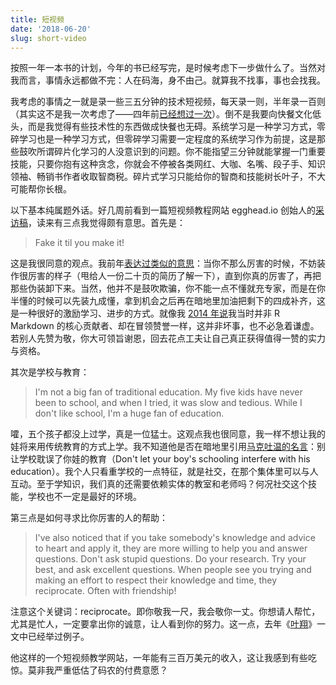 ```yaml
---
title: 短视频
date: '2018-06-20'
slug: short-video
---
```


按照一年一本书的计划，今年的书已经写完，是时候考虑下一步做什么了。当然对我而言，事情永远都做不完：人在码海，身不由己。就算我不找事，事也会找我。

我考虑的事情之一就是录一些三五分钟的技术短视频，每天录一则，半年录一百则（其实这不是我一次考虑了——四年前[已经想过一次](/cn/2014/12/summary/)）。倒不是我要向快餐文化低头，而是我觉得有些技术性的东西做成快餐也无碍。系统学习是一种学习方式，零碎学习也是一种学习方式，但零碎学习需要一定程度的系统学习作为前提，这是那些鼓吹所谓碎片化学习的人没意识到的问题。你不能指望三分钟就能掌握一门重要技能，只要你抱有这种贪念，你就会不停被各类网红、大咖、名嘴、段子手、知识领袖、畅销书作者收取智商税。碎片式学习只能给你的智商和技能树长叶子，不大可能帮你长根。

以下基本纯属题外话。好几周前看到一篇短视频教程网站 egghead.io 创始人的[采访稿](https://www.indiehackers.com/interview/how-we-turned-coding-screencasts-into-a-million-dollar-business-f20ef382a1)，读来有三点我觉得颇有意思。首先是：

> Fake it til you make it!

这是我很同意的观点。我前年[表达过类似的意思](/cn/2016/12/student-project/)：当你不那么厉害的时候，不妨装作很厉害的样子（甩给人一份二十页的简历了解一下），直到你真的厉害了，再把那些伪装卸下来。当然，他并不是鼓吹欺骗，你不能一点不懂就充专家，而是在你半懂的时候可以先装九成懂，拿到机会之后再在暗地里加油把剩下的四成补齐，这是一种很好的激励学习、进步的方式。就像我 [2014 年说](/cn/2014/12/summary/)我当时并非 R Markdown 的核心贡献者、却在冒领赞誉一样，这并非坏事，也不必急着谦虚。若别人先赞为敬，你大可领旨谢恩，回去花点工夫让自己真正获得值得一赞的实力与资格。

其次是学校与教育：

> I'm not a big fan of traditional education. My five kids have never been to school, and when I tried, it was slow and tedious. While I don't like school, I'm a huge fan of education.

嚯，五个孩子都没上过学，真是一位猛士。这观点我也很同意，我一样不想让我的娃将来用传统教育的方式上学。我不知道他是否在暗地里引用[马克吐温的名言](http://www.loyhome.com/%E8%83%8C%E6%99%AF/)：别让学校耽误了你娃的教育（Don't let your boy's schooling interfere with his education）。我个人只看重学校的一点特征，就是社交，在那个集体里可以与人互动。至于学知识，我们真的还需要依赖实体的教室和老师吗？何况社交这个技能，学校也不一定是最好的环境。

第三点是如何寻求比你厉害的人的帮助：

> I've also noticed that if you take somebody's knowledge and advice to heart and apply it, they are more willing to help you and answer questions. Don't ask stupid questions. Do your research. Try your best, and ask excellent questions. When people see you trying and making an effort to respect their knowledge and time, they reciprocate. Often with friendship!

注意这个关键词：reciprocate。即你敬我一尺，我会敬你一丈。你想请人帮忙，尤其是忙人，一定要拿出你的诚意，让人看到你的努力。这一点，去年《[叶翔](/cn/2017/10/ye-xiang/)》一文中已经举过例子。

他这样的一个短视频教学网站，一年能有三百万美元的收入，这让我感到有些吃惊。莫非我严重低估了码农的付费意愿？
